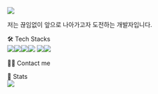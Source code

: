 <img src="https://capsule-render.vercel.app/api?type=Venom&color=0:FFFFCC,100:CCCCFF&height=150&text=Pick%me!&desc=성장하는 개발자&descAlign=60&section=header" />

저는 끊임없이 앞으로 나아가고자 도전하는 개발자입니다.

🛠️ Tech Stacks<br/>
<img src="https://img.shields.io/badge/React-61DAFB?style=for-the-badge&logo=React&logoColor=black"><img src="https://img.shields.io/badge/Css-1572B6?style=for-the-badge&logo=Css&logoColor=white"><img src="https://img.shields.io/badge/Redux-764ABC?style=for-the-badge&logo=Redux&logoColor=purple"><img src="https://img.shields.io/badge/Next.js-000000?style=for-the-badge&logo=Next.js&logoColor=white">
<img src="https://img.shields.io/badge/Spring-6DB33F?style=for-the-badge&logo=Spring&logoColor=green"><img src="https://img.shields.io/badge/Spring Boot-6DB33F?style=for-the-badge&logo=Spring Boot&logoColor=yellow">
    
    
    
    
🧑‍💻 Contact me

 

🏅 Stats<br/>
<img src="https://capsule-render.vercel.app/api?type=waving&color=CCCCFF&height=95&section=footer" />
